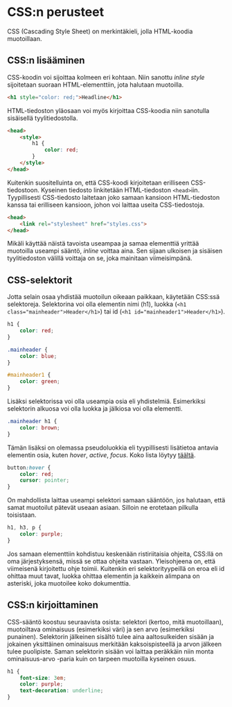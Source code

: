# CSS:n perusteet

CSS (Cascading Style Sheet) on merkintäkieli, jolla HTML-koodia muotoillaan.

## CSS:n lisääminen

CSS-koodin voi sijoittaa kolmeen eri kohtaan. Niin sanottu *inline style* sijoitetaan suoraan HTML-elementtiin, jota halutaan muotoilla.

````html
<h1 style="color: red;">Headline</h1>
````

HTML-tiedoston yläosaan voi myös kirjoittaa CSS-koodia niin sanotulla sisäisellä tyylitiedostolla.

````html
<head>
    <style>
        h1 {
            color: red;
        }
    </style>
</head>
````

Kuitenkin suositelluinta on, että CSS-koodi kirjoitetaan erilliseen CSS-tiedostoon. Kyseinen tiedosto linkitetään HTML-tiedoston ``<head>``iin. Tyypillisesti CSS-tiedosto laitetaan joko samaan kansioon HTML-tiedoston kanssa tai erilliseen kansioon, johon voi laittaa useita CSS-tiedostoja.

````html
<head>
    <link rel="stylesheet" href="styles.css">
</head>
````

Mikäli käyttää näistä tavoista useampaa ja samaa elementtiä yrittää muotoilla useampi sääntö, *inline* voittaa aina. Sen sijaan ulkoisen ja sisäisen tyylitiedoston välillä voittaja on se, joka mainitaan viimeisimpänä.


## CSS-selektorit

Jotta selain osaa yhdistää muotoilun oikeaan paikkaan, käytetään CSS:ssä selektoreja. Selektorina voi olla elementin nimi (h1), luokka (``<h1 class="mainheader">Header</h1>``) tai id (``<h1 id="mainheader1">Header</h1>``).

````css
h1 {
    color: red;
}

.mainheader {
    color: blue;
}

#mainheader1 {
    color: green;
}
````

Lisäksi selektorissa voi olla useampia osia eli yhdistelmiä. Esimerkiksi selektorin alkuosa voi olla luokka ja jälkiosa voi olla elementti.

````css
.mainheader h1 {
    color: brown;
}
````

Tämän lisäksi on olemassa pseudoluokkia eli tyypillisesti lisätietoa antavia elementin osia, kuten *hover*, *active*, *focus*. Koko lista löytyy [täältä](https://developer.mozilla.org/en-US/docs/Web/CSS/Pseudo-classes)<base target="_blank">.

````css
button:hover {
    color: red;
    cursor: pointer;
}
````

On mahdollista laittaa useampi selektori samaan sääntöön, jos halutaan, että samat muotoilut pätevät useaan asiaan. Silloin ne erotetaan pilkulla toisistaan.

````css
h1, h3, p {
    color: purple;
}
````

Jos samaan elementtiin kohdistuu keskenään ristiriitaisia ohjeita, CSS:llä on oma järjestyksensä, missä se ottaa ohjeita vastaan. Yleisohjeena on, että viimeisenä kirjoitettu ohje toimii. Kuitenkin eri selektorityypeillä on eroa eli id ohittaa muut tavat, luokka ohittaa elementin ja kaikkein alimpana on asteriski, joka muotoilee koko dokumenttia.

## CSS:n kirjoittaminen

CSS-sääntö koostuu seuraavista osista: selektori (kertoo, mitä muotoillaan), muotoiltava ominaisuus (esimerkiksi väri) ja sen arvo (esimerkiksi punainen). Selektorin jälkeinen sisältö tulee aina aaltosulkeiden sisään ja jokainen yksittäinen ominaisuus merkitään kaksoispisteellä ja arvon jälkeen tulee puolipiste. Saman selektorin sisään voi laittaa peräkkäin niin monta ominaisuus-arvo -paria kuin on tarpeen muotoilla kyseinen osuus.

````css
h1 {
    font-size: 3em;
    color: purple;
    text-decoration: underline;
}
```````